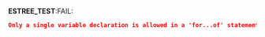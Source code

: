 __ESTREE_TEST__:FAIL:
```json
Only a single variable declaration is allowed in a 'for...of' statement.
```

